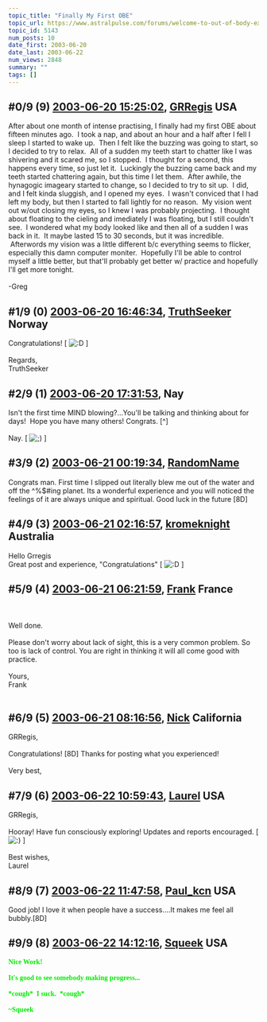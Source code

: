 ```yaml
---
topic_title: "Finally My First OBE"
topic_url: https://www.astralpulse.com/forums/welcome-to-out-of-body-experiences!/finally-my-first-obe
topic_id: 5143
num_posts: 10
date_first: 2003-06-20
date_last: 2003-06-22
num_views: 2848
summary: ""
tags: []
---
```


## \#0/9 (9) [2003-06-20 15:25:02](https://www.astralpulse.com/forums/index.php?msg=120825), [GRRegis](https://www.astralpulse.com/forums/profile/?u=2318) USA ##
<section>
After about one month of intense practising, I finally had my first OBE about fifteen minutes ago.  I took a nap, and about an hour and a half after I fell I sleep I started to wake up.  Then I felt like the buzzing was going to start, so I decided to try to relax.  All of a sudden my teeth start to chatter like I was shivering and it scared me, so I stopped.  I thought for a second, this happens every time, so just let it.  Luckingly the buzzing came back and my teeth started chattering again, but this time I let them.  After awhile, the hynagogic imageary started to change, so I decided to try to sit up.  I did, and I felt kinda sluggish, and I opened my eyes.  I wasn't conviced that I had left my body, but then I started to fall lightly for no reason.  My vision went out w/out closing my eyes, so I knew I was probably projecting.  I thought about floating to the cieling and imediately I was floating, but I still couldn't see.  I wondered what my body looked like and then all of a sudden I was back in it.  It maybe lasted 15 to 30 seconds, but it was incredible.  Afterwords my vision was a little different b/c everything seems to flicker, especially this damn computer moniter.  Hopefully I'll be able to control myself a little better, but that'll probably get better w/ practice and hopefully I'll get more tonight.
<br>
<br>
-Greg
</section>

## \#1/9 (0) [2003-06-20 16:46:34](https://www.astralpulse.com/forums/index.php?msg=35547), [TruthSeeker](https://www.astralpulse.com/forums/profile/?u=2191) Norway ##
<section>
Congratulations! [
<img alt=":D" class="smiley" src="https://www.astralpulse.com/forums/Smileys/fugue/cheesy.png" title="Cheesy"/>
]
<br>
<br>
Regards,
<br>
TruthSeeker
</section>

## \#2/9 (1) [2003-06-20 17:31:53](https://www.astralpulse.com/forums/index.php?msg=35556), Nay  ##
<section>
Isn't the first time MIND blowing?...You'll be talking and thinking about for days!  Hope you have many others! Congrats. [^]
<br>
<br>
Nay. [
<img alt=";)" class="smiley" src="https://www.astralpulse.com/forums/Smileys/fugue/wink.png" title="Wink"/>
]
</section>

## \#3/9 (2) [2003-06-21 00:19:34](https://www.astralpulse.com/forums/index.php?msg=35620), [RandomName](https://www.astralpulse.com/forums/profile/?u=182)  ##
<section>
Congrats man. First time I slipped out literally blew me out of the water and off the ^%$#ing planet. Its a wonderful experience and you will noticed the feelings of it are always unique and spiritual. Good luck in the future [8D]
</section>

## \#4/9 (3) [2003-06-21 02:16:57](https://www.astralpulse.com/forums/index.php?msg=35636), [kromeknight](https://www.astralpulse.com/forums/profile/?u=2039) Australia ##
<section>
Hello Grregis
<br>
Great post and experience, "Congratulations" [
<img alt=":D" class="smiley" src="https://www.astralpulse.com/forums/Smileys/fugue/cheesy.png" title="Cheesy"/>
]
<br>
</section>

## \#5/9 (4) [2003-06-21 06:21:59](https://www.astralpulse.com/forums/index.php?msg=35658), [Frank](https://www.astralpulse.com/forums/profile/?u=359) France ##
<section>
<br>
<br>
Well done.
<br>
<br>
Please don't worry about lack of sight, this is a very common problem. So too is lack of control. You are right in thinking it will all come good with practice.
<br>
<br>
Yours,
<br>
Frank
<br>
<br>
</section>

## \#6/9 (5) [2003-06-21 08:16:56](https://www.astralpulse.com/forums/index.php?msg=35673), [Nick](https://www.astralpulse.com/forums/profile/?u=2080) California ##
<section>
GRRegis,
<br>
<br>
Congratulations! [8D] Thanks for posting what you experienced!
<br>
<br>
Very best,
</section>

## \#7/9 (6) [2003-06-22 10:59:43](https://www.astralpulse.com/forums/index.php?msg=35852), [Laurel](https://www.astralpulse.com/forums/profile/?u=2573) USA ##
<section>
GRRegis,
<br>
<br>
Hooray! Have fun consciously exploring! Updates and reports encouraged. [
<img alt=":)" class="smiley" src="https://www.astralpulse.com/forums/Smileys/fugue/smiley.png" title="Smiley"/>
]
<br>
<br>
Best wishes,
<br>
Laurel
<br>
</section>

## \#8/9 (7) [2003-06-22 11:47:58](https://www.astralpulse.com/forums/index.php?msg=35859), [Paul_kcn](https://www.astralpulse.com/forums/profile/?u=2591) USA ##
<section>
Good job! I love it when people have a success....It makes me feel all bubbly.[8D]
</section>

## \#9/9 (8) [2003-06-22 14:12:16](https://www.astralpulse.com/forums/index.php?msg=35872), [Squeek](https://www.astralpulse.com/forums/profile/?u=1578) USA ##
<section>
<b>
 <font color='"teal"'>
  <font face='"Comic' ms&quot;="" sans="">
   Nice Work!
   <br>
   <br>
   It's good to see somebody making progress...
   <br>
   <br>
   *cough*  I suck.  *cough*
   <br>
   <br>
   ~Squeek
  </font>
 </font>
</b>
</section>